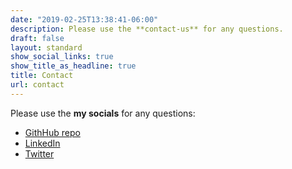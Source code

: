 ```yaml
---
date: "2019-02-25T13:38:41-06:00"
description: Please use the **contact-us** for any questions.
draft: false
layout: standard
show_social_links: true
show_title_as_headline: true
title: Contact
url: contact
---
```


Please use the **my socials** for any questions:

+ [GithHub repo](https://github.com/Fgazzelloni/)
+ [LinkedIn](https://www.linkedin.com/in/fgazzelloni/)
+ [Twitter](https://twitter.com/FGazzelloni)